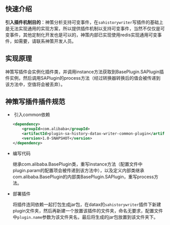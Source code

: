 ## 快速介绍

​	**引入插件机制目的**：神策分析支持可变事件，在```sahistorywriter```写插件的基础上是无法实现通用的实现方案，所以提供插件机制以支持可变事件，当然不仅仅是可变事件，其他定制化开发也是可以的，神策内部已实现使用redis实现通用可变事件，如需要，请联系神策开发人员。

## **实现原理**

神策写插件会实例化插件类，并调用instance方法获取到BasePlugin.SAPlugin插件实例，然后调用SAPlugin的process方法（经过转换器转换后的值会被传递到该方法中，空值将会被丢弃）。

## **神策写插件插件规范**

- ​	引入common依赖

  ```xml
  <dependency>
      <groupId>com.alibaba</groupId>
      <artifactId>plugin-sa-history-datax-writer-common-plugin</artifactId>
      <version>1.0-SNAPSHOT</version>
  </dependency>
  ```

- 编写代码

  继承com.alibaba.BasePlugin类，重写instance方法（配置文件中plugin.param的配置项会被传递到该方法中），以及定义内部类继承com.alibaba.BasePlugin的内部类BasePlugin.SAPlugin，重写process方法。

- 部署插件

  将插件连同依赖一起打包生成jar包，在datax的```sahistorywriter```插件下新建plugin文件夹，然后再新建一个放置该插件的文件夹，命名无要求，配置文件中```plugin.name```参数为该文件夹名，最后将生成的jar包放置到该文件夹下。


